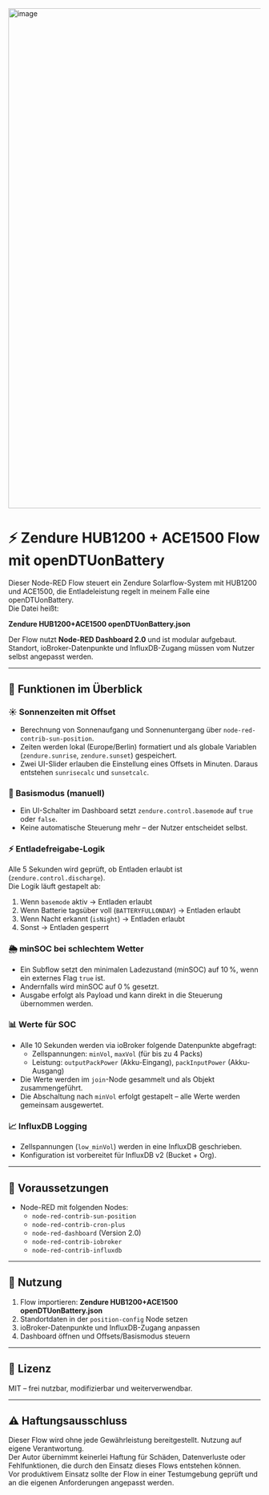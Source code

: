 <img width="915" height="997" alt="image" src="https://github.com/user-attachments/assets/c92c141a-96d5-4e65-b02e-8a1b97d73354" />

# ⚡ Zendure HUB1200 + ACE1500 Flow mit openDTUonBattery

Dieser Node-RED Flow steuert ein Zendure Solarflow-System mit HUB1200 und ACE1500, die Entladeleistung regelt in meinem Falle eine openDTUonBattery.  
Die Datei heißt:

**Zendure HUB1200+ACE1500 openDTUonBattery.json**

Der Flow nutzt **Node-RED Dashboard 2.0** und ist modular aufgebaut. Standort, ioBroker-Datenpunkte und InfluxDB-Zugang müssen vom Nutzer selbst angepasst werden.

---

## 🔧 Funktionen im Überblick

### ☀️ Sonnenzeiten mit Offset
- Berechnung von Sonnenaufgang und Sonnenuntergang über `node-red-contrib-sun-position`.  
- Zeiten werden lokal (Europe/Berlin) formatiert und als globale Variablen (`zendure.sunrise`, `zendure.sunset`) gespeichert.  
- Zwei UI-Slider erlauben die Einstellung eines Offsets in Minuten. Daraus entstehen `sunrisecalc` und `sunsetcalc`.

### 🔋 Basismodus (manuell)
- Ein UI-Schalter im Dashboard setzt `zendure.control.basemode` auf `true` oder `false`.  
- Keine automatische Steuerung mehr – der Nutzer entscheidet selbst.

### ⚡ Entladefreigabe-Logik
Alle 5 Sekunden wird geprüft, ob Entladen erlaubt ist (`zendure.control.discharge`).  
Die Logik läuft gestapelt ab:
1. Wenn `basemode` aktiv → Entladen erlaubt  
2. Wenn Batterie tagsüber voll (`BATTERYFULLONDAY`) → Entladen erlaubt  
3. Wenn Nacht erkannt (`isNight`) → Entladen erlaubt  
4. Sonst → Entladen gesperrt  

### 🌦️ minSOC bei schlechtem Wetter
- Ein Subflow setzt den minimalen Ladezustand (minSOC) auf 10 %, wenn ein externes Flag `true` ist.  
- Andernfalls wird minSOC auf 0 % gesetzt.  
- Ausgabe erfolgt als Payload und kann direkt in die Steuerung übernommen werden.

### 📊 Werte für SOC
- Alle 10 Sekunden werden via ioBroker folgende Datenpunkte abgefragt:  
  - Zellspannungen: `minVol`, `maxVol` (für bis zu 4 Packs)  
  - Leistung: `outputPackPower` (Akku-Eingang), `packInputPower` (Akku-Ausgang)  
- Die Werte werden im `join`-Node gesammelt und als Objekt zusammengeführt.  
- Die Abschaltung nach `minVol` erfolgt gestapelt – alle Werte werden gemeinsam ausgewertet.

### 📈 InfluxDB Logging
- Zellspannungen (`low_minVol`) werden in eine InfluxDB geschrieben.  
- Konfiguration ist vorbereitet für InfluxDB v2 (Bucket + Org).  

---

## 🧰 Voraussetzungen

- Node-RED mit folgenden Nodes:
  - `node-red-contrib-sun-position`
  - `node-red-contrib-cron-plus`
  - `node-red-dashboard` (Version 2.0)
  - `node-red-contrib-iobroker`
  - `node-red-contrib-influxdb`

---

## 🚀 Nutzung

1. Flow importieren: **Zendure HUB1200+ACE1500 openDTUonBattery.json**  
2. Standortdaten in der `position-config` Node setzen  
3. ioBroker-Datenpunkte und InfluxDB-Zugang anpassen  
4. Dashboard öffnen und Offsets/Basismodus steuern  

---

## 📄 Lizenz

MIT – frei nutzbar, modifizierbar und weiterverwendbar.

---

## ⚠️ Haftungsausschluss

Dieser Flow wird ohne jede Gewährleistung bereitgestellt. Nutzung auf eigene Verantwortung.  
Der Autor übernimmt keinerlei Haftung für Schäden, Datenverluste oder Fehlfunktionen, die durch den Einsatz dieses Flows entstehen können.  
Vor produktivem Einsatz sollte der Flow in einer Testumgebung geprüft und an die eigenen Anforderungen angepasst werden.
